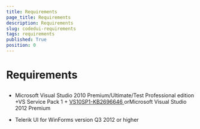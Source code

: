 ```yaml
---
title: Requirements
page_title: Requirements
description: Requirements
slug: codedui-requirements
tags: requirements
published: True
position: 0
---
```


# Requirements



## 

* Microsoft Visual Studio 2010 Premium/Ultimate/Test Professional edition +VS Service Pack 1 +
              [
                  VS10SP1-KB2696646
                ](http://support.microsoft.com/kb/2696646)orMicrosoft Visual Studio 2012 Premium

* Telerik UI for WinForms version Q3 2012 or higher
            
